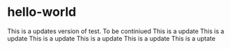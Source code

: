# hello-world
This is a updates version of test. To be continiued
This is a update
This is a update
This is a update
This is a update
This is a update
This is a uptate
